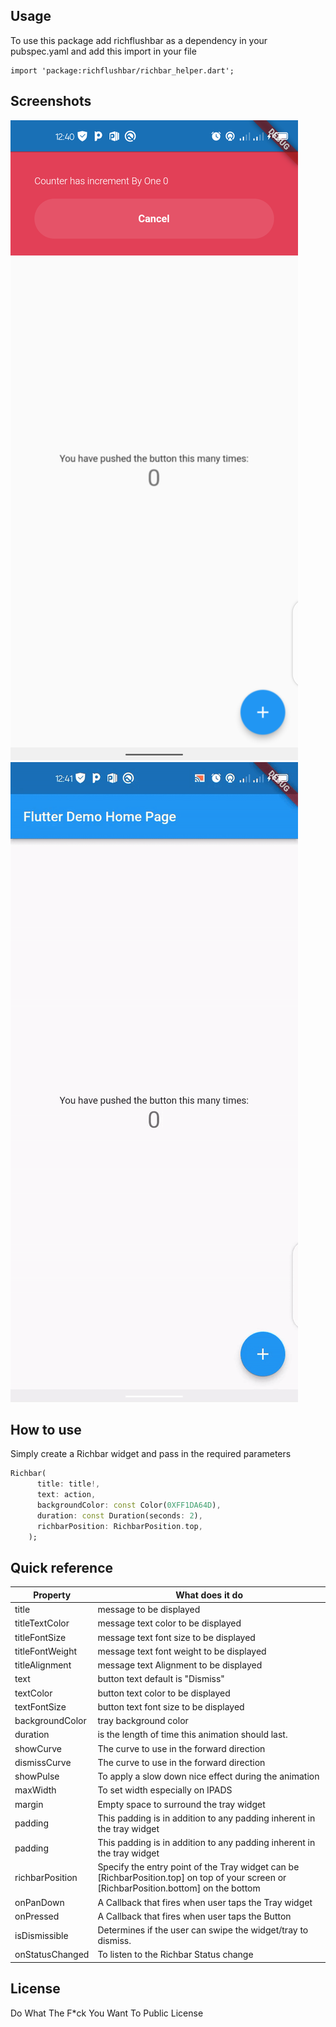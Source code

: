 <!--
This README describes the package. If you publish this package to pub.dev,
this README's contents appear on the landing page for your package.

For information about how to write a good package README, see the guide for
[writing package pages](https://dart.dev/guides/libraries/writing-package-pages).

For general information about developing packages, see the Dart guide for
[creating packages](https://dart.dev/guides/libraries/create-library-packages)
and the Flutter guide for
[developing packages and plugins](https://flutter.dev/developing-packages).
-->

## Usage

To use this package add richflushbar as a dependency in your pubspec.yaml and add this import in your file

```
import 'package:richflushbar/richbar_helper.dart';
```

## Screenshots

![Andriod Shot](screenshots/ss1.png)
![GIF Shot](screenshots/ss2.gif)

## How to use

Simply create a Richbar widget and pass in the required parameters

```dart
Richbar(
      title: title!,
      text: action,
      backgroundColor: const Color(0XFF1DA64D),
      duration: const Duration(seconds: 2),
      richbarPosition: RichbarPosition.top,
    );
```

## Quick reference

| Property        | What does it do                                                                                                                         |
| --------------- | --------------------------------------------------------------------------------------------------------------------------------------- |
| title           | message to be displayed                                                                                                                 |
| titleTextColor  | message text color to be displayed                                                                                                      |
| titleFontSize   | message text font size to be displayed                                                                                                  |
| titleFontWeight | message text font weight to be displayed                                                                                                |
| titleAlignment  | message text Alignment to be displayed                                                                                                  |
| text            | button text default is "Dismiss"                                                                                                        |
| textColor       | button text color to be displayed                                                                                                       |
| textFontSize    | button text font size to be displayed                                                                                                   |
| backgroundColor | tray background color                                                                                                                   |
| duration        | is the length of time this animation should last.                                                                                       |
| showCurve       | The curve to use in the forward direction                                                                                               |
| dismissCurve    | The curve to use in the forward direction                                                                                               |
| showPulse       | To apply a slow down nice effect during the animation                                                                                   |
| maxWidth        | To set width especially on IPADS                                                                                                        |
| margin          | Empty space to surround the tray widget                                                                                                 |
| padding         | This padding is in addition to any padding inherent in the tray widget                                                                  |
| padding         | This padding is in addition to any padding inherent in the tray widget                                                                  |
| richbarPosition | Specify the entry point of the Tray widget can be [RichbarPosition.top] on top of your screen or [RichbarPosition.bottom] on the bottom |
| onPanDown       | A Callback that fires when user taps the Tray widget                                                                                    |
| onPressed       | A Callback that fires when user taps the Button                                                                                         |
| isDismissible   | Determines if the user can swipe the widget/tray to dismiss.                                                                            |
| onStatusChanged | To listen to the Richbar Status change                                                                                                  |

## License

Do What The F\*ck You Want To Public License
